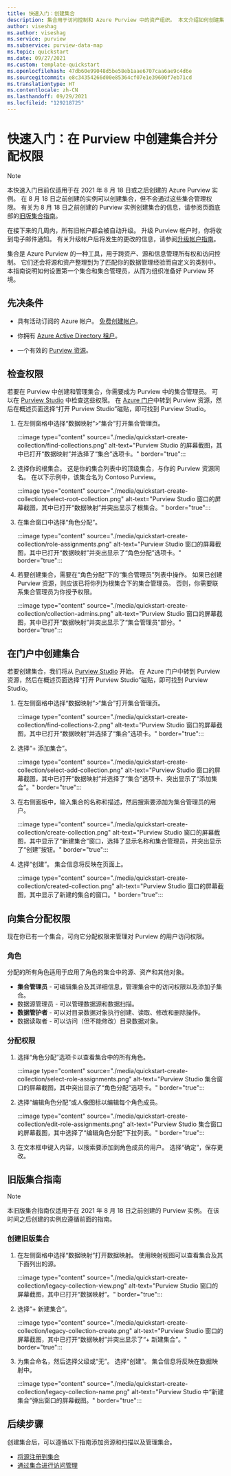 ```yaml
---
title: 快速入门：创建集合
description: 集合用于访问控制和 Azure Purview 中的资产组织。 本文介绍如何创建集合和添加权限、注册源和将资产注册到集合。
author: viseshag
ms.author: viseshag
ms.service: purview
ms.subservice: purview-data-map
ms.topic: quickstart
ms.date: 09/27/2021
ms.custom: template-quickstart
ms.openlocfilehash: 47db60e99048d5be58eb1aae6707caa6ae9c4d6e
ms.sourcegitcommit: e8c34354266d00e85364cf07e1e39600f7eb71cd
ms.translationtype: HT
ms.contentlocale: zh-CN
ms.lasthandoff: 09/29/2021
ms.locfileid: "129218725"
---
```

# <a name="quickstart-create-a-collection-and-assign-permissions-in-purview"></a>快速入门：在 Purview 中创建集合并分配权限

> [!NOTE]
> 本快速入门目前仅适用于在 2021 年 8 月 18 日或之后创建的 Azure Purview 实例。 在 8 月 18 日之前创建的实例可以创建集合，但不会通过这些集合管理权限。 有关为 8 月 18 日之前创建的 Purview 实例创建集合的信息，请参阅页面底部的[旧版集合指南](#legacy-collection-guide)。
> 
> 在接下来的几周内，所有旧帐户都会被自动升级。 升级 Purview 帐户时，你将收到电子邮件通知。 有关升级帐户后将发生的更改的信息，请参阅[升级帐户指南](concept-account-upgrade.md)。

集合是 Azure Purview 的一种工具，用于跨资产、源和信息管理所有权和访问控制。 它们还会将源和资产整理到为了匹配你的数据管理经验而自定义的类别中。 本指南说明如何设置第一个集合和集合管理员，从而为组织准备好 Purview 环境。

## <a name="prerequisites"></a>先决条件

* 具有活动订阅的 Azure 帐户。 [免费创建帐户](https://azure.microsoft.com/free/?WT.mc_id=A261C142F)。

* 你拥有 [Azure Active Directory 租户](../active-directory/fundamentals/active-directory-access-create-new-tenant.md)。

* 一个有效的 [Purview 资源](create-catalog-portal.md)。

## <a name="check-permissions"></a>检查权限

若要在 Purview 中创建和管理集合，你需要成为 Purview 中的集合管理员。 可以在 [Purview Studio](use-purview-studio.md) 中检查这些权限。 在 [Azure 门户](https://portal.azure.com)中转到 Purview 资源，然后在概述页面选择“打开 Purview Studio”磁贴，即可找到 Purview Studio。

1. 在左侧窗格中选择“数据映射”>“集合”打开集合管理页。

    :::image type="content" source="./media/quickstart-create-collection/find-collections.png" alt-text="Purview Studio 的屏幕截图，其中已打开“数据映射”并选择了“集合”选项卡。" border="true":::

1. 选择你的根集合。 这是你的集合列表中的顶级集合，与你的 Purview 资源同名。 在以下示例中，该集合名为 Contoso Purview。

    :::image type="content" source="./media/quickstart-create-collection/select-root-collection.png" alt-text="Purview Studio 窗口的屏幕截图，其中已打开“数据映射”并突出显示了根集合。" border="true":::

1. 在集合窗口中选择“角色分配”。

    :::image type="content" source="./media/quickstart-create-collection/role-assignments.png" alt-text="Purview Studio 窗口的屏幕截图，其中已打开“数据映射”并突出显示了“角色分配”选项卡。" border="true":::

1. 若要创建集合，需要在“角色分配”下的“集合管理员”列表中操作。 如果已创建 Purview 资源，则应该已将你列为根集合下的集合管理员。 否则，你需要联系集合管理员为你授予权限。

    :::image type="content" source="./media/quickstart-create-collection/collection-admins.png" alt-text="Purview Studio 窗口的屏幕截图，其中已打开“数据映射”并突出显示了“集合管理员”部分。" border="true":::

## <a name="create-a-collection-in-the-portal"></a>在门户中创建集合

若要创建集合，我们将从 [Purview Studio](use-purview-studio.md) 开始。 在 Azure 门户中转到 Purview 资源，然后在概述页面选择“打开 Purview Studio”磁贴，即可找到 Purview Studio。

1. 在左侧窗格中选择“数据映射”>“集合”打开集合管理页。

    :::image type="content" source="./media/quickstart-create-collection/find-collections-2.png" alt-text="Purview Studio 窗口的屏幕截图，其中已打开“数据映射”并选择了“集合”选项卡。" border="true":::

1. 选择“+ 添加集合”。

    :::image type="content" source="./media/quickstart-create-collection/select-add-collection.png" alt-text="Purview Studio 窗口的屏幕截图，其中已打开“数据映射”并选择了“集合”选项卡、突出显示了“添加集合”。" border="true":::

1. 在右侧面板中，输入集合的名称和描述，然后搜索要添加为集合管理员的用户。

    :::image type="content" source="./media/quickstart-create-collection/create-collection.png" alt-text="Purview Studio 窗口的屏幕截图，其中显示了“新建集合”窗口，选择了显示名称和集合管理员，并突出显示了“创建”按钮。" border="true":::

1. 选择“创建”。 集合信息将反映在页面上。

    :::image type="content" source="./media/quickstart-create-collection/created-collection.png" alt-text="Purview Studio 窗口的屏幕截图，其中显示了新建的集合的窗口。" border="true":::

## <a name="assign-permissions-to-collection"></a>向集合分配权限

现在你已有一个集合，可向它分配权限来管理对 Purview 的用户访问权限。

### <a name="roles"></a>角色

分配的所有角色适用于应用了角色的集合中的源、资产和其他对象。

* **集合管理员** - 可编辑集合及其详细信息，管理集合中的访问权限以及添加子集合。
* 数据源管理员 - 可以管理数据源和数据扫描。
* **数据管护者** - 可以对目录数据对象执行创建、读取、修改和删除操作。
* 数据读取者 - 可以访问（但不能修改）目录数据对象。

### <a name="assign-permissions"></a>分配权限

1. 选择“角色分配”选项卡以查看集合中的所有角色。

    :::image type="content" source="./media/quickstart-create-collection/select-role-assignments.png" alt-text="Purview Studio 集合窗口的屏幕截图，其中突出显示了“角色分配”选项卡。" border="true":::

1. 选择“编辑角色分配”或人像图标以编辑每个角色成员。

    :::image type="content" source="./media/quickstart-create-collection/edit-role-assignments.png" alt-text="Purview Studio 集合窗口的屏幕截图，其中选择了“编辑角色分配”下拉列表。" border="true":::

1. 在文本框中键入内容，以搜索要添加到角色成员的用户。 选择“确定”，保存更改。

## <a name="legacy-collection-guide"></a>旧版集合指南

> [!NOTE]
> 本旧版集合指南仅适用于在 2021 年 8 月 18 日之前创建的 Purview 实例。 在该时间之后创建的实例应遵循前面的指南。

### <a name="create-a-legacy-collection"></a>创建旧版集合

1. 在左侧窗格中选择“数据映射”打开数据映射。 使用映射视图可以查看集合及其下面列出的源。

    :::image type="content" source="./media/quickstart-create-collection/legacy-collection-view.png" alt-text="Purview Studio 窗口的屏幕截图，其中已打开“数据映射”。" border="true":::

1. 选择“+ 新建集合”。

    :::image type="content" source="./media/quickstart-create-collection/legacy-collection-create.png" alt-text="Purview Studio 窗口的屏幕截图，其中已打开“数据映射”并突出显示了“+ 新建集合”。" border="true":::

1. 为集合命名，然后选择父级或“无”。 选择“创建”。 集合信息将反映在数据映射中。

    :::image type="content" source="./media/quickstart-create-collection/legacy-collection-name.png" alt-text="Purview Studio 中“新建集合”弹出窗口的屏幕截图。" border="true":::

## <a name="next-steps"></a>后续步骤

创建集合后，可以遵循以下指南添加资源和扫描以及管理集合。

* [将源注册到集合](how-to-create-and-manage-collections.md#register-source-to-a-collection)
* [通过集合进行访问管理](how-to-create-and-manage-collections.md#add-roles-and-restrict-access-through-collections)
